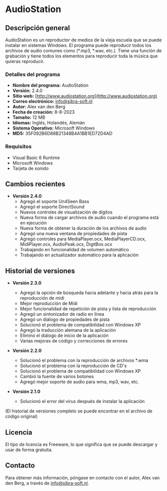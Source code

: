 # AudioStation

## Descripción general

AudioStation es un reproductor de medios de la vieja escuela que se puede instalar en sistemas Windows. El programa puede reproducir todos los archivos de audio comunes como (*.mp3, *.wav, etc.). Tiene una función de grabación y tiene todos los elementos para reproducir toda la música que quieras reproducir.

### Detalles del programa

- **Nombre del programa:** AudioStation
- **Versión:** 2.4.0
- **Sitio web:** [http://www.audiostation.org](http://www.audiostation.org)
- **Correo electrónico:** info@sibra-soft.nl
- **Autor:** Alex van den Berg
- **Fecha de creación:** 8-8-2023
- **Tamaño:** 12 MB
- **Idiomas:** Inglés, Holandés, Alemán
- **Sistema Operativo:** Microsoft Windows
- **MD5:** 35F092B6D88B21348B4A1BB1ED72D4AD

### Requisitos

- Visual Basic 6 Runtime
- Microsoft Windows
- Tarjeta de sonido

## Cambios recientes

- **Versión 2.4.0** 
  - Agregó el soporte Un4Seen Bass
  - Agregó el soporte DirectSound
  - Nuevos controles de visualización de dígitos
  - Nueva forma de cargar archivos de audio cuando el programa está en ejecución
  - Nueva forma de obtener la duración de los archivos de audio
  - Agregó una nueva ventana de propiedades de pista
  - Agregó controles para MediaPlayer.ocx, MediaPlayerCD.ocx, MidiPlayer.ocx, AudioPeak.ocx, DigitBox.ocx
  - Trabajando en funcionalidad de volumen automático
  - Trabajando en actualizador automático para la aplicación

## Historial de versiones

- **Versión 2.3.0**
  - Agregó la opción de búsqueda hacia adelante y hacia atrás para la reproducción de midi
  - Mejor reproducción de Midi
  - Mejor funcionalidad de repetición de pista y lista de reproducción
  - Agregó un sintonizador de radio en línea
  - Agregó un diálogo de propiedades de pista
  - Solucionó el problema de compatibilidad con Windows XP
  - Agregó la traducción alemana de la aplicación
  - Eliminó el diálogo de inicio de la aplicación
  - Varias mejoras de código y correcciones de errores

- **Versión 2.2.0**
  - Solucionó el problema con la reproducción de archivos *.wma
  - Solucionó el problema con la reproducción de CD's
  - Solucionó el problema de compatibilidad con Windows XP
  - Cambió la fuente de varios botones
  - Agregó mejor soporte de audio para wma, mp3, wav, etc.

- **Versión 2.1.0**
  - Solucionó el error del virus después de instalar la aplicación

(El historial de versiones completo se puede encontrar en el archivo de código original)

## Licencia

El tipo de licencia es Freeware, lo que significa que se puede descargar y usar de forma gratuita. 

## Contacto

Para obtener más información, póngase en contacto con el autor, Alex van den Berg, a través de info@sibra-soft.nl.